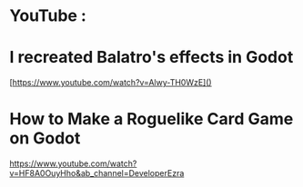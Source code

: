 
# YouTube :
# I recreated Balatro's effects in Godot

[https://www.youtube.com/watch?v=Alwy-TH0WzE]()

# How to Make a Roguelike Card Game on Godot

https://www.youtube.com/watch?v=HF8A0OuyHho&ab_channel=DeveloperEzra